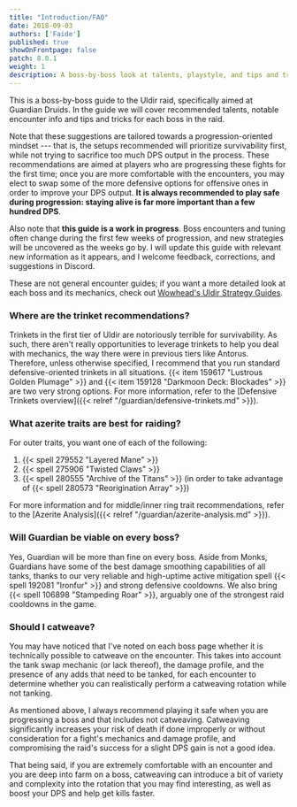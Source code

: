 ```yaml
---
title: "Introduction/FAQ"
date: 2018-09-03
authors: ['Faide']
published: true
showOnFrontpage: false
patch: 8.0.1
weight: 1
description: A boss-by-boss look at talents, playstyle, and tips and tricks for Guardian Druids in Uldir.
---
```


This is a boss-by-boss guide to the Uldir raid, specifically aimed at Guardian Druids. In the guide we will cover recommended talents, notable encounter info and tips and tricks for each boss in the raid.

Note that these suggestions are tailored towards a progression-oriented mindset --- that is, the setups recommended will prioritize survivability first, while not trying to sacrifice too much DPS output in the process. These recommendations are aimed at players who are progressing these fights for the first time; once you are more comfortable with the encounters, you may elect to swap some of the more defensive options for offensive ones in order to improve your DPS output. **It is always recommended to play safe during progression: staying alive is far more important than a few hundred DPS**.

Also note that **this guide is a work in progress**. Boss encounters and tuning often change during the first few weeks of progression, and new strategies will be uncovered as the weeks go by. I will update this guide with relevant new information as it appears, and I welcome feedback, corrections, and suggestions in Discord.

These are not general encounter guides; if you want a more detailed look at each boss and its mechanics, check out [Wowhead's Uldir Strategy Guides](https://www.wowhead.com/news=286871/uldir-raid-strategy-guides-for-all-bosses-by-fatbosstv-now-live).

### Where are the trinket recommendations?

Trinkets in the first tier of Uldir are notoriously terrible for survivability. As such, there aren't really opportunities to leverage trinkets to help you deal with mechanics, the way there were in previous tiers like Antorus. Therefore, unless otherwise specified, I recommend that you run standard defensive-oriented trinkets in all situations. {{< item 159617 "Lustrous Golden Plumage" >}} and {{< item 159128 "Darkmoon Deck: Blockades" >}} are two very strong options. For more information, refer to the [Defensive Trinkets overview]({{< relref "/guardian/defensive-trinkets.md" >}}).

### What azerite traits are best for raiding?

For outer traits, you want one of each of the following:

1. {{< spell 279552 "Layered Mane" >}}
2. {{< spell 275906 "Twisted Claws" >}}
3. {{< spell 280555 "Archive of the Titans" >}} (in order to take advantage of {{< spell 280573 "Reorigination Array" >}})

For more information and for middle/inner ring trait recommendations, refer to the [Azerite Analysis]({{< relref "/guardian/azerite-analysis.md" >}}).

### Will Guardian be viable on every boss?

Yes, Guardian will be more than fine on every boss. Aside from Monks, Guardians have some of the best damage smoothing capabilities of all tanks, thanks to our very reliable and high-uptime active mitigation spell {{< spell 192081 "Ironfur" >}} and strong defensive cooldowns. We also bring {{< spell 106898 "Stampeding Roar" >}}, arguably one of the strongest raid cooldowns in the game.

### Should I catweave?

You may have noticed that I've noted on each boss page whether it is technically possible to catweave on the encounter. This takes into account the tank swap mechanic (or lack thereof), the damage profile, and the presence of any adds that need to be tanked, for each encounter to determine whether you can realistically perform a catweaving rotation while not tanking.

As mentioned above, I always recommend playing it safe when you are progressing a boss and that includes not catweaving. Catweaving significantly increases your risk of death if done improperly or without consideration for a fight's mechanics and damage profile, and compromising the raid's success for a slight DPS gain is not a good idea. 

That being said, if you are extremely comfortable with an encounter and you are deep into farm on a boss, catweaving can introduce a bit of variety and complexity into the rotation that you may find interesting, as well as boost your DPS and help get kills faster. 
